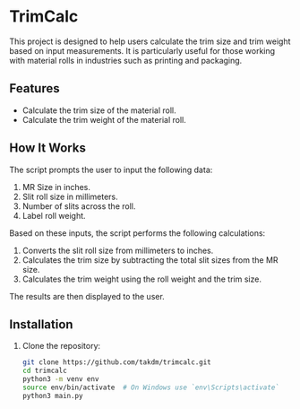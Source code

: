 # TrimCalc

This project is designed to help users calculate the trim size and trim weight based on input measurements. It is particularly useful for those working with material rolls in industries such as printing and packaging.

## Features

- Calculate the trim size of the material roll.
- Calculate the trim weight of the material roll.

## How It Works

The script prompts the user to input the following data:
1. MR Size in inches.
2. Slit roll size in millimeters.
3. Number of slits across the roll.
4. Label roll weight.

Based on these inputs, the script performs the following calculations:
1. Converts the slit roll size from millimeters to inches.
2. Calculates the trim size by subtracting the total slit sizes from the MR size.
3. Calculates the trim weight using the roll weight and the trim size.

The results are then displayed to the user.

## Installation

1. Clone the repository:
   ```bash
   git clone https://github.com/takdm/trimcalc.git
   cd trimcalc
   python3 -m venv env
   source env/bin/activate  # On Windows use `env\Scripts\activate`
   python3 main.py
   
